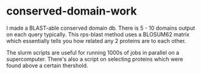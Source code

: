 # conserved-domain-work
I made a BLAST-able conserved domain db. There is 5 - 10 domains output on each query typically. This rps-blast method uses a BLOSUM62 matrix which essentially tells you how related any 2 proteins are to each other.

The slurm scripts are useful for running 1000s of jobs in parallel on a supercomputer. There's also a script on selecting proteins which were found above a certain thershold.
